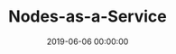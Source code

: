 ---
layout: inner
position: right
title: 'Nodes-as-a-Service'
date: 2019-06-06 00:00:00
categories: portfolio
tags: blockchain eosio design leadership
featured_image: '/img/posts/2019-06-06-nodes-as-a-service.png'
project_link: 'https://www.strongblock.com'
button_icon: 'flask'
button_text: 'Visit Project'
lead_text: "<strong>REMIT:</strong> To bring Strongblock's enterprise-grade blockchain infrastructure product suite and DAPP marketplace to life. I led Strongblock's early phase product roadmapping, prototyping, specification drafting, and UX/UI design. I also played a key role in seed round fundraising, creating all company creative assets, yellow pages, pitch decks, and one-pager pitch sheets."
---